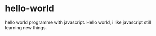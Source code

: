 # hello-world
hello world programme with javascript.
Hello world, i like javascript still learning new things.

